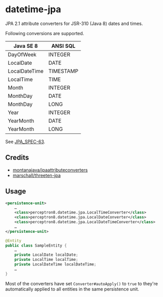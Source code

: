 datetime-jpa
============

JPA 2.1 attribute converters for JSR-310 (Java 8) dates and times.

Following conversions are supported.

| Java SE 8      | ANSI SQL   |
| -------------- | ---------- |
| DayOfWeek      | INTEGER    |
| LocalDate      | DATE       |
| LocalDateTime  | TIMESTAMP  |
| LocalTime      | TIME       |
| Month          | INTEGER    |
| MonthDay       | DATE       |
| MonthDay       | LONG       |
| Year           | INTEGER    |
| YearMonth      | DATE       |
| YearMonth      | LONG       |

See [JPA_SPEC-63](https://java.net/jira/browse/JPA_SPEC-63).


Credits
-------
* [montanajava/jpaattributeconverters](https://bitbucket.org/montanajava/jpaattributeconverters) 
* [marschall/threeten-jpa](https://github.com/marschall/threeten-jpa)


Usage
-----
```xml
<persistence-unit>
    …
    <class>perceptron8.datetime.jpa.LocalTimeConverter</class>
    <class>perceptron8.datetime.jpa.LocalDateConverter</class>
    <class>perceptron8.datetime.jpa.LocalDateTimeConverter</class>
    …
</persistence-unit>
```

```java
@Entity
public class SampleEntity {
    …
    private LocalDate localDate;
    private LocalTime localTime;
    private LocalDateTime localDateTime;
    …
}
```

Most of the converters have set `Converter#autoApply()` to `true` to they're automatically applied to all entities in the same persistence unit.
